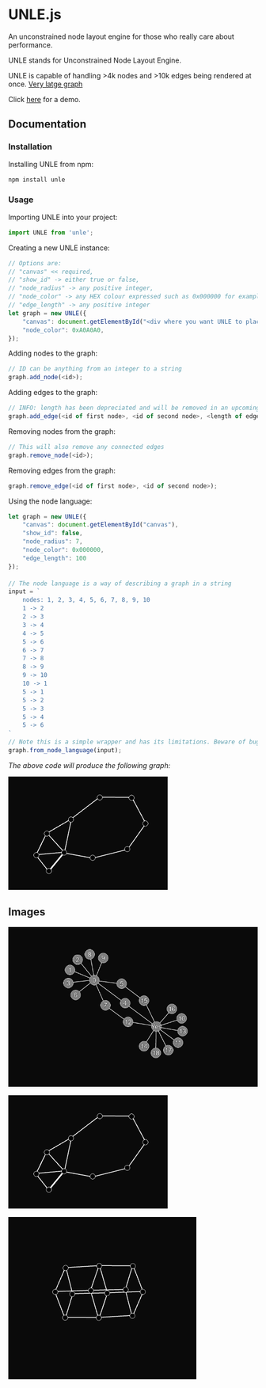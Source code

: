 # UNLE.js
 An unconstrained node layout engine for those who really care about performance.

UNLE stands for Unconstrained Node Layout Engine.

UNLE is capable of handling >4k nodes and >10k edges being rendered at once.
[Very latge graph](./example4.png)

Click [here](https://lochyj.github.io/UNLE/) for a demo.

## Documentation

### Installation

Installing UNLE from npm:

```sh
npm install unle
```

### Usage

Importing UNLE into your project:

```js
import UNLE from 'unle';
```

Creating a new UNLE instance:

```js
// Options are:
// "canvas" << required,
// "show_id" -> either true or false,
// "node_radius" -> any positive integer,
// "node_color" -> any HEX colour expressed such as 0x000000 for example,
// "edge_length" -> any positive integer
let graph = new UNLE({
    "canvas": document.getElementById("<div where you want UNLE to place the canvas>"),
    "node_color": 0xA0A0A0,
});
```

Adding nodes to the graph:

```js
// ID can be anything from an integer to a string
graph.add_node(<id>);
```

Adding edges to the graph:

```js
// INFO: length has been depreciated and will be removed in an upcoming version
graph.add_edge(<id of first node>, <id of second node>, <length of edge>);
```

Removing nodes from the graph:

```js
// This will also remove any connected edges
graph.remove_node(<id>);
```

Removing edges from the graph:

```js
graph.remove_edge(<id of first node>, <id of second node>);
```

Using the node language:

```js
let graph = new UNLE({
    "canvas": document.getElementById("canvas"),
    "show_id": false,
    "node_radius": 7,
    "node_color": 0x000000,
    "edge_length": 100
});

// The node language is a way of describing a graph in a string
input = `
    nodes: 1, 2, 3, 4, 5, 6, 7, 8, 9, 10
    1 -> 2
    2 -> 3
    3 -> 4
    4 -> 5
    5 -> 6
    6 -> 7
    7 -> 8
    8 -> 9
    9 -> 10
    10 -> 1
    5 -> 1
    5 -> 2
    5 -> 3
    5 -> 4
    5 -> 6
`
// Note this is a simple wrapper and has its limitations. Beware of bugs.
graph.from_node_language(input);
```

*The above code will produce the following graph:*

![Node graph from above node language](./example2.png)

## Images

![Node graph with a central node surrounded by 11 outer nodes connected with edges](./example.png)

![Node graph from node language example](./example2.png)

![Another example](./example3.png)
